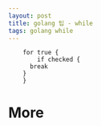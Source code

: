 ```yaml
---
layout: post
title: golang 팁 - while
tags: golang while
---
```


```
	for true {
		if checked {
      break
    }
	}
```

# More
[]()
